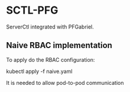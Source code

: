# SCTL-PFG
ServerCtl integrated with PFGabriel.

## Naive RBAC implementation

To apply do the RBAC configuration:

kubectl apply -f naive.yaml

It is needed to allow pod-to-pod communication


